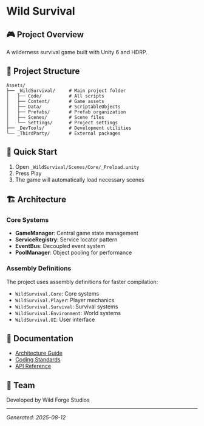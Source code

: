 # Wild Survival

## 🎮 Project Overview
A wilderness survival game built with Unity 6 and HDRP.

## 📁 Project Structure

```
Assets/
├── _WildSurvival/     # Main project folder
│   ├── Code/          # All scripts
│   ├── Content/       # Game assets
│   ├── Data/          # ScriptableObjects
│   ├── Prefabs/       # Prefab organization
│   ├── Scenes/        # Scene files
│   └── Settings/      # Project settings
├── _DevTools/         # Development utilities
└── _ThirdParty/       # External packages
```

## 🚀 Quick Start

1. Open `_WildSurvival/Scenes/Core/_Preload.unity`
2. Press Play
3. The game will automatically load necessary scenes

## 🏗️ Architecture

### Core Systems
- **GameManager**: Central game state management
- **ServiceRegistry**: Service locator pattern
- **EventBus**: Decoupled event system
- **PoolManager**: Object pooling for performance

### Assembly Definitions
The project uses assembly definitions for faster compilation:
- `WildSurvival.Core`: Core systems
- `WildSurvival.Player`: Player mechanics
- `WildSurvival.Survival`: Survival systems
- `WildSurvival.Environment`: World systems
- `WildSurvival.UI`: User interface

## 📝 Documentation

- [Architecture Guide](Documentation/ARCHITECTURE.md)
- [Coding Standards](Documentation/CODING_STANDARDS.md)
- [API Reference](Documentation/API/)

## 🤝 Team

Developed by Wild Forge Studios

---
*Generated: 2025-08-12*
